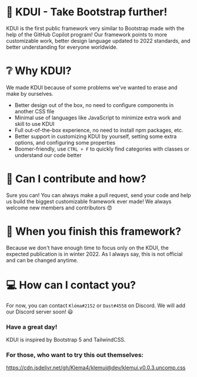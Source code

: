 # 🔧 KDUI - Take Bootstrap further!
KDUI is the first public framework very similar to Bootstrap made with the help of the GitHub Copilot program! Our framework points to more customizable work, better design language updated to 2022 standards, and better understanding for everyone worldwide.

# ❔ Why KDUI?
We made KDUI because of some problems we've wanted to erase and make by ourselves.

* Better design out of the box, no need to configure components in another CSS file
* Minimal use of languages like JavaScript to minimize extra work and skill to use KDUI
* Full out-of-the-box experience, no need to install npm packages, etc.
* Better support in customizing KDUI by yourself, setting some extra options, and configuring some properties
* Boomer-friendly, use `CTRL + F` to quickly find categories with classes or understand our code better

# 📂 Can I contribute and how?
Sure you can! You can always make a pull request, send your code and help us build the biggest customizable framework ever made!
We always welcome new members and contributors 😍

# 📅 When you finish this framework?
Because we don't have enough time to focus only on the KDUI, the expected publication is in winter 2022. As I always say, this is not official and can be changed anytime.

# 💻 How can I contact you?
For now, you can contact `Kléma#2152` or `Dast#4558` on Discord. We will add our Discord server soon! 😃

### Have a great day!
KDUI is inspired by Bootstrap 5 and TailwindCSS.

### For those, who want to try this out themselves:
https://cdn.jsdelivr.net/gh/Klema4/klemui@dev/klemui.v0.0.3.uncomp.css
